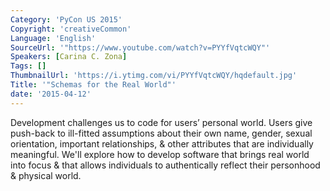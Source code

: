 ```yaml
---
Category: 'PyCon US 2015'
Copyright: 'creativeCommon'
Language: 'English'
SourceUrl: '"https://www.youtube.com/watch?v=PYYfVqtcWQY"'
Speakers: [Carina C. Zona]
Tags: []
ThumbnailUrl: 'https://i.ytimg.com/vi/PYYfVqtcWQY/hqdefault.jpg'
Title: '"Schemas for the Real World"'
date: '2015-04-12'
---
```

Development challenges us to code for users’ personal world. Users give push-back to ill-fitted assumptions about their own name, gender, sexual orientation, important relationships, & other attributes that are individually meaningful. We'll explore how to develop software that brings real world into focus & that allows individuals to authentically reflect their personhood & physical world.

